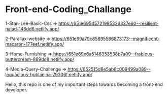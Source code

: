 # Front-end-Coding_Challange 

1-Stan-Lee-Basic-Css => https://651e6954572199532d337e60--resilient-naiad-146dd6.netlify.app/

2-Parallax-website => https://651e69a79c85895566873173--magnificent-macaron-177eef.netlify.app/

3-Home-Furnishing => https://651e69e6a5146353538b7a09--frabjous-buttercream-889dd8.netlify.app/

4-Media-Query-Challenge => https://652515d8e5ab8c009499a089--loquacious-bublanina-79306f.netlify.app/


Hello, this repo is one of my important steps towards becoming a front-end developer.
